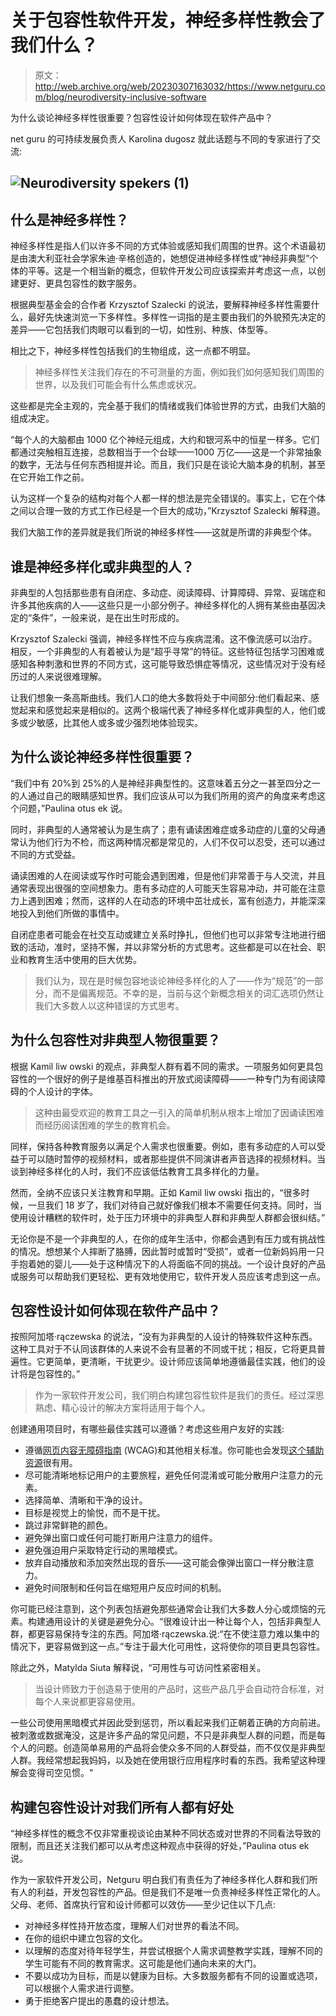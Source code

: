 # 关于包容性软件开发，神经多样性教会了我们什么？

> 原文：<http://web.archive.org/web/20230307163032/https://www.netguru.com/blog/neurodiversity-inclusive-software>

 为什么谈论神经多样性很重要？包容性设计如何体现在软件产品中？

net guru 的可持续发展负责人 Karolina dugosz 就此话题与不同的专家进行了交流:

## ![Neurodiversity spekers (1)](img/bb164b972043a8f51008870a1b1da0bf.png)

## 什么是神经多样性？

神经多样性是指人们以许多不同的方式体验或感知我们周围的世界。这个术语最初是由澳大利亚社会学家朱迪·辛格创造的，她想促进神经多样性或“神经非典型”个体的平等。这是一个相当新的概念，但软件开发公司应该探索并考虑这一点，以创建更好、更具包容性的数字服务。

根据典型基金会的合作者 Krzysztof Szalecki 的说法，要解释神经多样性需要什么，最好先快速浏览一下多样性。多样性一词指的是主要由我们的外貌预先决定的差异——它包括我们肉眼可以看到的一切，如性别、种族、体型等。

相比之下，神经多样性包括我们的生物组成，这一点都不明显。

> 神经多样性关注我们存在的不可测量的方面，例如我们如何感知我们周围的世界，以及我们可能会有什么焦虑或状况。

这些都是完全主观的，完全基于我们的情绪或我们体验世界的方式，由我们大脑的组成决定。

“每个人的大脑都由 1000 亿个神经元组成，大约和银河系中的恒星一样多。它们都通过突触相互连接，总数相当于一个台球——1000 万亿——这是一个非常抽象的数字，无法与任何东西相提并论。而且，我们只是在谈论大脑本身的机制，甚至在它开始工作之前。

认为这样一个复杂的结构对每个人都一样的想法是完全错误的。事实上，它在个体之间以合理一致的方式工作已经是一个巨大的成功，”Krzysztof Szalecki 解释道。

我们大脑工作的差异就是我们所说的神经多样性——这就是所谓的非典型个体。

## 谁是神经多样化或非典型的人？

非典型的人包括那些患有自闭症、多动症、阅读障碍、计算障碍、异常、妥瑞症和许多其他疾病的人——这些只是一小部分例子。神经多样化的人拥有某些由基因决定的“条件”，一般来说，是在出生时形成的。

Krzysztof Szalecki 强调，神经多样性不应与疾病混淆。这不像流感可以治疗。相反，一个非典型的人有着被认为是“超乎寻常”的特征。这些特征包括学习困难或感知各种刺激和世界的不同方式，这可能导致恐惧症等情况，这些情况对于没有经历过的人来说很难理解。

让我们想象一条高斯曲线。我们人口的绝大多数将处于中间部分:他们看起来、感觉起来和感觉起来是相似的。这两个极端代表了神经多样化或非典型的人，他们或多或少敏感，比其他人或多或少强烈地体验现实。

## 为什么谈论神经多样性很重要？

“我们中有 20%到 25%的人是神经非典型性的。这意味着五分之一甚至四分之一的人通过自己的眼睛感知世界。我们应该从可以为我们所用的资产的角度来考虑这个问题，”Paulina otus ek 说。

同时，非典型的人通常被认为是生病了；患有诵读困难症或多动症的儿童的父母通常认为他们行为不检，而这两种情况都是常见的，人们不仅可以忍受，还可以通过不同的方式受益。

诵读困难的人在阅读或写作时可能会遇到困难，但是他们非常善于与人交流，并且通常表现出很强的空间想象力。患有多动症的人可能天生容易冲动，并可能在注意力上遇到困难；然而，这样的人在动态的环境中茁壮成长，富有创造力，并能深深地投入到他们所做的事情中。

自闭症患者可能会在社交互动或建立关系时挣扎，但他们也可以非常专注地进行细致的活动，准时，坚持不懈，并以非常分析的方式思考。这些都是可以在社会、职业和教育生活中使用的巨大优势。

> 我们认为，现在是时候包容地谈论神经多样化的人了——作为“规范”的一部分，而不是偏离规范。不幸的是，当前与这个新概念相关的词汇选项仍然让我们大多数人以这种错误的方式思考。

## 为什么包容性对非典型人物很重要？

根据 Kamil liw owski 的观点，非典型人群有着不同的需求。一项服务如何更具包容性的一个很好的例子是维基百科推出的开放式阅读障碍——一种专门为有阅读障碍的个人设计的字体。

> 这种由最受欢迎的教育工具之一引入的简单机制从根本上增加了因诵读困难而经历阅读困难的学生的教育机会。

同样，保持各种教育服务以满足个人需求也很重要。例如，患有多动症的人可以受益于可以随时暂停的视频材料，或者那些提供不同演讲者声音选择的视频材料。当谈到神经多样化的人时，我们不应该低估教育工具多样化的力量。

然而，全纳不应该只关注教育和早期。正如 Kamil liw owski 指出的，“很多时候，一旦我们 18 岁了，我们对待自己就好像我们根本不需要任何支持。同时，当使用设计糟糕的软件时，处于压力环境中的非典型人群和非典型人群都会很纠结。”

无论你是不是一个非典型的人，在你的成年生活中，你都会遇到有压力或有挑战性的情况。想想某个人摔断了胳膊，因此暂时或暂时“受损”，或者一位新妈妈用一只手抱着她的婴儿——处于这种情况下的人将面临不同的挑战。一个设计良好的产品或服务可以帮助我们更轻松、更有效地使用它，软件开发人员应该考虑到这一点。

## 包容性设计如何体现在软件产品中？

按照阿加塔·rączewska 的说法，“没有为非典型的人设计的特殊软件这种东西。这种工具对于不认同该群体的人来说不会有显著的不同或干扰；相反，它将更具普遍性。它更简单，更清晰，干扰更少。设计师应该简单地遵循最佳实践，他们的设计将是包容性的。”

> 作为一家软件开发公司，我们明白构建包容性软件是我们的责任。经过深思熟虑、精心设计的解决方案将适用于每个人。

创建通用项目时，有哪些最佳实践可以遵循？考虑这些用户友好的实践:

*   遵循[网页内容无障碍指南](http://web.archive.org/web/20220926190009/https://www.w3.org/WAI/standards-guidelines/wcag/) (WCAG)和其他相关标准。你可能也会发现[这个辅助资源](http://web.archive.org/web/20220926190009/https://accessibility.blog.gov.uk/2016/09/02/dos-and-donts-on-designing-for-accessibility/)很有用。
*   尽可能清晰地标记用户的主要旅程，避免任何混淆或可能分散用户注意力的元素。
*   选择简单、清晰和干净的设计。
*   目标是视觉上的愉悦，而不是干扰。
*   跳过非常鲜艳的颜色。
*   避免弹出窗口或任何可能打断用户注意力的组件。
*   避免强迫用户采取特定行动的黑暗模式。
*   放弃自动播放和添加突然出现的音乐——这可能会像弹出窗口一样分散注意力。
*   避免时间限制和任何旨在缩短用户反应时间的机制。

你可能已经注意到，这个列表包括避免那些通常会让我们大多数人分心或烦恼的元素。构建通用设计的关键是避免分心。“很难设计出一种让每个人，包括非典型人群，都更容易保持专注的东西。阿加塔·rączewska.说:“在不使注意力难以集中的情况下，更容易做到这一点。”专注于最大化可用性，这将使你的项目更具包容性。

除此之外，Matylda Siuta 解释说，“可用性与可访问性紧密相关。

> 当设计师致力于创造易于使用的产品时，这些产品几乎会自动符合标准，对每个人来说都更容易使用。

一些公司使用黑暗模式并因此受到惩罚，所以看起来我们正朝着正确的方向前进。被刺激或数据淹没，这是许多产品的常见问题，不只是非典型人群的问题，而是每个人的问题。创造简单易用的产品将会使众多不同的人群受益，而不仅仅是非典型人群。我经常想起我妈妈，以及她在使用银行应用程序时看的东西。我希望这种理解会变得司空见惯。"

## 构建包容性设计对我们所有人都有好处

“神经多样性的概念不仅非常重视谈论由某种不同状态或对世界的不同看法导致的限制，而且还关注我们都可以从考虑这种观点中获得的好处，”Paulina otus ek 说。

作为一家软件开发公司，Netguru 明白我们有责任为了神经多样化人群和我们所有人的利益，开发包容性的产品。但是我们不是唯一负责神经多样性正常化的人。父母、老师、首席执行官和设计师都可以效仿——至少记住以下几点:

*   对神经多样性持开放态度，理解人们对世界的看法不同。
*   在你的组织中建立包容的文化。
*   以理解的态度对待年轻学生，并尝试根据个人需求调整教学实践，理解不同的学生可能有不同的教育需求。这可能是他们通向未来的大门。
*   不要以成功为目标，而是以健康为目标。大多数服务都有不同的设置或选项，可以根据个人需求进行调整。
*   勇于拒绝客户提出的愚蠢的设计想法。